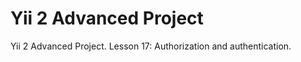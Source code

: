 Yii 2 Advanced Project
===============================

Yii 2 Advanced Project. Lesson 17: Authorization and authentication.
